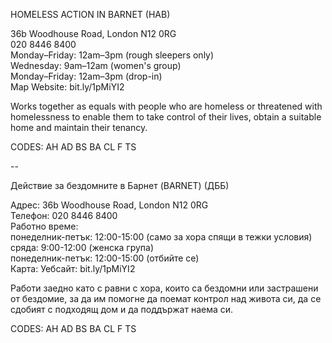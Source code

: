 HOMELESS ACTION IN BARNET (HAB)

36b Woodhouse Road, London N12 0RG  
020 8446 8400  
Monday–Friday: 12am–3pm (rough sleepers only)  
Wednesday: 9am–12am (women's group)  
Monday–Friday: 12am–3pm (drop-in)  
Map   Website: bit.ly/1pMiYI2  

Works together as equals with people who are homeless or threatened with homelessness to enable them to take control of their lives, obtain a suitable home and maintain their tenancy.

CODES: AH AD BS BA CL F TS

--

Действие за бездомните в Барнет (BARNET) (ДББ)

Адрес: 36b Woodhouse Road, London N12 0RG  
Телефон: 020 8446 8400  
Работно време:  
понеделник-петък: 12:00-15:00 (само за хора спящи в тежки условия)  
сряда: 9:00-12:00 (женска група)  
понеделник-петък: 12:00-15:00 (отбийте се)  
Карта: Уебсайт: bit.ly/1pMiYI2  

Работи заедно като с равни с хора, които са бездомни или застрашени от бездомие, за да им помогне да поемат контрол над живота си, да се сдобият с подходящ дом и да поддържат наема си.

CODES: AH AD BS BA CL F TS